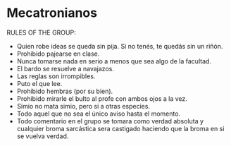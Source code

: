 # Mecatronianos

RULES OF THE GROUP:

 - Quien robe ideas se queda sin pija. Si no tenés, te quedás sin un riñón.
 - Prohibido pajearse en clase.
 - Nunca tomarse nada en serio a menos que sea algo de la facultad.
 - El bardo se resuelve a navajazos.
 - Las reglas son irrompibles.
 - Puto el que lee.
 - Prohibido hembras (por su  bien). 
 - Prohibido mirarle el bulto al profe con ambos ojos a la vez.
 - Simio no mata simio, pero si a otras especies.
 - Todo aquel que no sea el único aviso hasta el momento.
 - Todo comentario en el grupo se tomara como verdad absoluta y cualquier broma sarcástica sera castigado haciendo que la broma en si se vuelva verdad.
